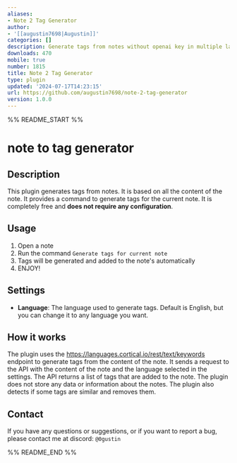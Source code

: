 ```yaml
---
aliases:
- Note 2 Tag Generator
author:
- '[[augustin7698|Augustin]]'
categories: []
description: Generate tags from notes without openai key in multiple languages
downloads: 470
mobile: true
number: 1815
title: Note 2 Tag Generator
type: plugin
updated: '2024-07-17T14:23:15'
url: https://github.com/augustin7698/note-2-tag-generator
version: 1.0.0
---
```


%% README_START %%

# note to tag generator

## Description
This plugin generates tags from notes. It is based on all the content of the note.
It provides a command to generate tags for the current note.
It is completely free and **does not require any configuration**.

## Usage
1. Open a note
2. Run the command `Generate tags for current note`
3. Tags will be generated and added to the note's automatically
4. ENJOY!

## Settings
- **Language**: The language used to generate tags. Default is English, but you can change it to any language you want.

## How it works
The plugin uses the https://languages.cortical.io/rest/text/keywords endpoint to generate tags from the content of the note. It sends a request to the API with the content of the note and the language selected in the settings. The API returns a list of tags that are added to the note. The plugin does not store any data or information about the notes. The plugin also detects if some tags are similar and removes them.

## Contact
If you have any questions or suggestions, or if you want to report a bug, please contact me at discord: `@0gustin`


%% README_END %%